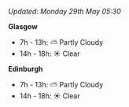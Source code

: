 *Updated: Monday 29th May 05:30*

**Glasgow**

* 7h - 13h: :partly_sunny: Partly Cloudy
* 14h - 18h: :sunny: Clear

**Edinburgh**

* 7h - 13h: :partly_sunny: Partly Cloudy
* 14h - 18h: :sunny: Clear
